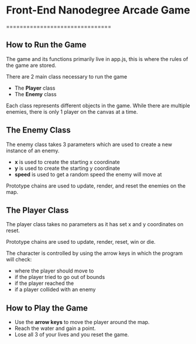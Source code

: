 # Front-End Nanodegree Arcade Game
===============================

## How to Run the Game

The game and its functions primarily live in app.js, this is where the rules of the game are stored.

There are 2 main class necessary to run the game

* The **Player** class
* The **Enemy** class

Each class represents different objects in the game. While there are multiple enemies, there is only 1 player on the canvas at a time.

## The Enemy Class

The enemy class takes 3 parameters which are used to create a new instance of an enemy.

* **x** is used to create the starting x coordinate
* **y** is used to create the starting y coordinate
* **speed** is used to get a random speed the enemy will move at

Prototype chains are used to update, render, and reset the enemies on the map.

## The Player Class

The player class takes no parameters as it has set x and y coordinates on reset.

Prototype chains are used to update, render, reset, win or die.

The character is controlled by using the arrow keys in which the program will check:

* where the player should move to
* if the player tried to go out of bounds
* if the player reached the
* if a player collided with an enemy

## How to Play the Game

* Use the **arrow keys** to move the player around the map.
* Reach the water and gain a point.
* Lose all 3 of your lives and you reset the game.